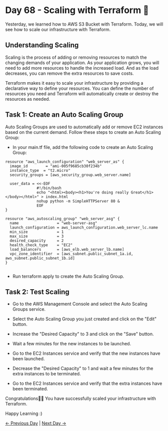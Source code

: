 # Day 68 - Scaling with Terraform 🚀

Yesterday, we learned how to AWS S3 Bucket with Terraform. Today, we will see how to scale our infrastructure with Terraform.

## Understanding Scaling

Scaling is the process of adding or removing resources to match the changing demands of your application. As your application grows, you will need to add more resources to handle the increased load. And as the load decreases, you can remove the extra resources to save costs.

Terraform makes it easy to scale your infrastructure by providing a declarative way to define your resources. You can define the number of resources you need and Terraform will automatically create or destroy the resources as needed.

## Task 1: Create an Auto Scaling Group

Auto Scaling Groups are used to automatically add or remove EC2 instances based on the current demand. Follow these steps to create an Auto Scaling Group:

- In your main.tf file, add the following code to create an Auto Scaling Group:

```
resource "aws_launch_configuration" "web_server_as" {
  image_id        = "ami-005f9685cb30f234b"
  instance_type  = "t2.micro"
  security_groups = [aws_security_group.web_server.name]

  user_data = <<-EOF
              #!/bin/bash
              echo "<html><body><h1>You're doing really Great</h1></body></html>" > index.html
              nohup python -m SimpleHTTPServer 80 &
              EOF
}

resource "aws_autoscaling_group" "web_server_asg" {
  name                 = "web-server-asg"
  launch_configuration = aws_launch_configuration.web_server_lc.name
  min_size             = 1
  max_size             = 3
  desired_capacity     = 2
  health_check_type    = "EC2"
  load_balancers       = [aws_elb.web_server_lb.name]
  vpc_zone_identifier  = [aws_subnet.public_subnet_1a.id, aws_subnet.public_subnet_1b.id]
}


```

- Run terraform apply to create the Auto Scaling Group.

## Task 2: Test Scaling

- Go to the AWS Management Console and select the Auto Scaling Groups service.

- Select the Auto Scaling Group you just created and click on the "Edit" button.

- Increase the "Desired Capacity" to 3 and click on the "Save" button.

- Wait a few minutes for the new instances to be launched.

- Go to the EC2 Instances service and verify that the new instances have been launched.

- Decrease the "Desired Capacity" to 1 and wait a few minutes for the extra instances to be terminated.

- Go to the EC2 Instances service and verify that the extra instances have been terminated.

Congratulations🎊🎉 You have successfully scaled your infrastructure with Terraform.

Happy Learning :)

[← Previous Day](../day67/README.md) | [Next Day →](../day69/README.md)
